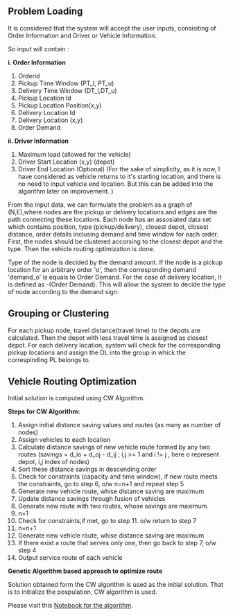 ## Problem Loading
It is considered that the system will accept the user inputs, consisiting of Order Information and Driver or Vehicle Information.

So input will contain :

**i. Order Information**
1. Orderid
2. Pickup Time Window (PT_l, PT_u)
3. Delivery Time Window (DT_l,DT_u)
4. Pickup Location Id
5. Pickup Location Position(x,y)
6. Delivery Location Id
7. Delivery Location (x,y)
8. Order Demand

**ii. Driver Information**
1. Maximum load (allowed for the vehicle)
3. Driver Start Location (x,y) (depot)
4. Driver End Location (Optional) (For the sake of simplicity, as it is now, I have considered as vehicle returns to it's starting location, and there is no need to input
vehicle end location. But this can be added into the algorithm later on improvement. )

From the input data, we can formulate the problem as a graph of (N,E),where nodes are the pickup or delivery locations and edges are the path connecting these locations. Each node 
has an assosiated data set which contains position, type (pickup/delivery), closest depot, closest distance, order details inclusing demand and time window for each order. 
First, the nodes should be clustered accorsing to the closest depot and the type. Then the vehicle routing optimization is done. 

Type of the node is decided by the demand amount. If the node is a pickup location for an arbitrary order 'o', then the corresponding demand 'demand_o' is equals to Order Demand.
For the case of delivery location, it is defined as -(Order Demand). This will allow the system to decide the type of node according to the demand sign. 

## Grouping or Clustering
For each pickup node, travel distance(travel time) to the depots are calculated.  Then the depot with less travel time is assigned as  closest depot. 
For each delivery location, system will check for the corresponding pickup locations and assign the DL into the group in whick the correspinding PL belongs to. 

## Vehicle Routing Optimization
Initial solution is computed using CW Algorithm.

**Steps for CW Algorithm:**

1. Assign initial distance saving values and routes (as many as number of nodes)
2. Assign vehicles to each location
3. Calculate distance savings of new vehicle route formed by any two routes (savings = d_io + d_oj - d_ij ; i,j >= 1 and i != j , here o represent depot, i,j index of nodes)
4. Sort these distance savings in descending order
5. Check for constraints (capacity and time window), if new route meets the constraints, go to step 6, o/w n=n+1 and repeat step 5
6. Generate new vehicle route, whise distance saving are maximum
7. Update distance savings through fusion of vehicles
8. Generate new route with two routes, whose savings are maximum.
9. n=1
10. Check for constraints,if met, go to step 11. o/w return to step 7
11. n=n+1
12. Generate  new vehicle route, whise distance saving are maximum
13. If there exist a route that serves only one, then go back to step 7, o/w step 4
14. Output service route of each vehicle

**Genetic Algorithm based approach to optimize route**

Solution obtained form the CW algorithm is used as the initial solution. That is to initialize the pospulation, CW algorithm is used. 

Please visit this [Notebook for the algorithm](). 














